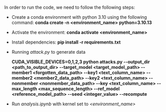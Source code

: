 In order to run the code, we need to follow the following steps:

- Create a conda environment with python 3.10 using the following command: **conda create -n <environment_name> python=3.10.13**
- Activate the environment: **conda activate <environment_name>**
- Install dependencies: **pip install -r requirements.txt**
- Running *attack.py* to generate data
  
  **CUDA_VISIBLE_DEVICES=0,1,2,3 python attacks.py --output_dir <path_to_output_dir> --target_model <target_model_path> --member1 <forgotten_data_path> --key1 <text_column_name> --member2 <member2_data_path> --key2 <text_column_name> --nonmember <nonmember_data_path> --key <text_column_name> --max_length <max_sequence_length> --ref_model <reference_model_path> --seed <integer_value> --recompute**

- Run *analysis.ipynb* with kernel set to *<environment_name>*